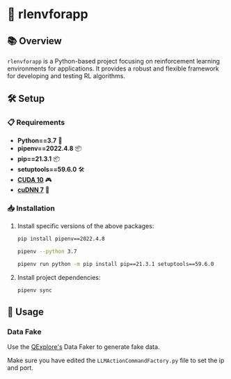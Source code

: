 # 🚀 rlenvforapp

## 📚 Overview

`rlenvforapp` is a Python-based project focusing on reinforcement learning environments for applications. It provides a robust and flexible framework for developing and testing RL algorithms.

## 🛠 Setup

### 📋 Requirements

- **Python==3.7** 🐍
- **pipenv==2022.4.8** 📦
- **pip==21.3.1** 📦
- **setuptools==59.6.0** 🛠
- **[CUDA 10](https://developer.nvidia.com/cuda-10.0-download-archive)** 🎮
- **[cuDNN 7](https://developer.nvidia.com/rdp/cudnn-archive)** 🧠

### 📥 Installation

1. Install specific versions of the above packages:

    ```bash
    pip install pipenv==2022.4.8
    ```

    ```bash
    pipenv --python 3.7
    ```

    ```bash
    pipenv run python -m pip install pip==21.3.1 setuptools==59.6.0
    ```
2. Install project dependencies:

    ```bash
    pipenv sync
    ```
## 🚀 Usage

### Data Fake

Use the [QExplore's](https://github.com/ntutselab/QExplore) Data Faker to generate fake data.

Make sure you have edited the `LLMActionCommandFactory.py` file to set the ip and port.

